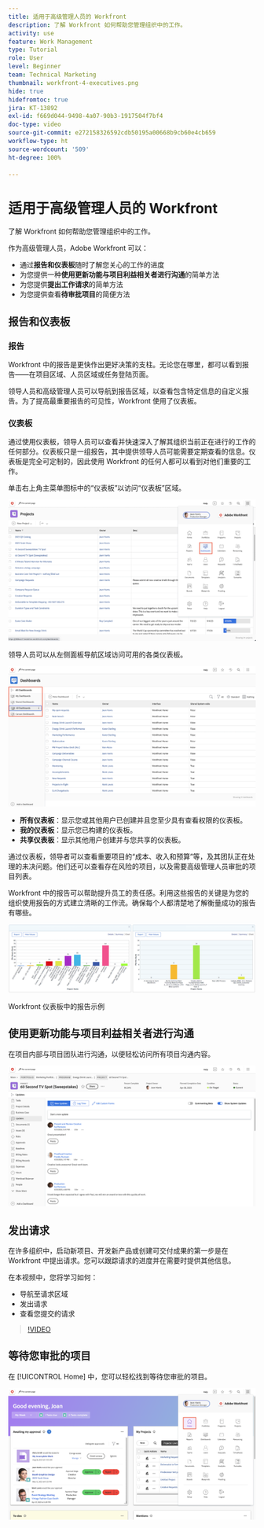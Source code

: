 ```yaml
---
title: 适用于高级管理人员的 Workfront
description: 了解 Workfront 如何帮助您管理组织中的工作。
activity: use
feature: Work Management
type: Tutorial
role: User
level: Beginner
team: Technical Marketing
thumbnail: workfront-4-executives.png
hide: true
hidefromtoc: true
jira: KT-13892
exl-id: f669d044-9498-4a07-90b3-1917504f7bf4
doc-type: video
source-git-commit: e272158326592cdb50195a00668b9cb60e4cb659
workflow-type: ht
source-wordcount: '509'
ht-degree: 100%

---
```


# 适用于高级管理人员的 Workfront

了解 Workfront 如何帮助您管理组织中的工作。

作为高级管理人员，Adobe Workfront 可以：

* 通过&#x200B;**报告和仪表板**&#x200B;随时了解您关心的工作的进度
* 为您提供一种&#x200B;**使用更新功能与项目利益相关者进行沟通**&#x200B;的简单方法
* 为您提供&#x200B;**提出工作请求**&#x200B;的简单方法
* 为您提供查看&#x200B;**待审批项目**&#x200B;的简便方法

## 报告和仪表板

### 报告

Workfront 中的报告是更快作出更好决策的支柱。无论您在哪里，都可以看到报告——在项目区域、人员区域或任务登陆页面。

领导人员和高级管理人员可以导航到报告区域，以查看包含特定信息的自定义报告。为了提高最重要报告的可见性，Workfront 使用了仪表板。

### 仪表板

通过使用仪表板，领导人员可以查看并快速深入了解其组织当前正在进行的工作的任何部分。仪表板只是一组报告，其中提供领导人员可能需要定期查看的信息。仪表板是完全可定制的，因此使用 Workfront 的任何人都可以看到对他们重要的工作。

单击右上角主菜单图标中的“仪表板”以访问“仪表板”区域。

![主菜单中“仪表板”选项的图像](assets/workfront-4-executives-1.png)

领导人员可以从左侧面板导航区域访问可用的各类仪表板。

![仪表板页面的图像](assets/workfront-4-executives-2.png)

* **所有仪表板**：显示您或其他用户已创建并且您至少具有查看权限的仪表板。
* **我的仪表板**：显示您已构建的仪表板。
* **共享仪表板**：显示其他用户创建并与您共享的仪表板。

通过仪表板，领导者可以查看重要项目的“成本、收入和预算”等，及其团队正在处理的未决问题。他们还可以查看存在风险的项目，以及需要高级管理人员审批的项目列表。

Workfront 中的报告可以帮助提升员工的责任感。利用这些报告的关键是为您的组织使用报告的方式建立清晰的工作流。确保每个人都清楚地了解衡量成功的报告有哪些。

![Workfront 仪表板中的报告示例](assets/workfront-4-executives-3.png)

Workfront 仪表板中的报告示例

## 使用更新功能与项目利益相关者进行沟通

在项目内部与项目团队进行沟通，以便轻松访问所有项目沟通内容。

![“更新”页面的图像](assets/workfront-4-executives-4.png)


## 发出请求

在许多组织中，启动新项目、开发新产品或创建可交付成果的第一步是在 Workfront 中提出请求。您可以跟踪请求的进度并在需要时提供其他信息。

在本视频中，您将学习如何：

* 导航至请求区域
* 发出请求
* 查看您提交的请求

>[!VIDEO](https://video.tv.adobe.com/v/336092/?quality=12&learn=on)

## 等待您审批的项目

在 [!UICONTROL Home] 中，您可以轻松找到等待您审批的项目。

![“主页”的图像](assets/workfront-4-executives-5.png)

